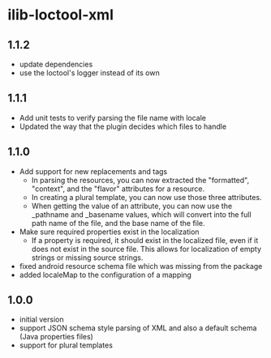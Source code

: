 # ilib-loctool-xml

## 1.1.2

- update dependencies
- use the loctool's logger instead of its own

## 1.1.1

- Add unit tests to verify parsing the file name with locale
- Updated the way that the plugin decides which files to handle

## 1.1.0

- Add support for new replacements and tags
  - In parsing the resources, you can now extracted the
    "formatted", "context", and the "flavor" attributes for a resource.
  - In creating a plural template, you can now use those three
    attributes.
  - When getting the value of an attribute, you can now use the
    \_pathname and \_basename values, which will convert into the full
    path name of the file, and the base name of the file.
- Make sure required properties exist in the localization
  - If a property is required, it should exist in the localized
    file, even if it does not exist in the source file. This
    allows for localization of empty strings or missing source
    strings.
- fixed android resource schema file which was missing from the package
- added localeMap to the configuration of a mapping

## 1.0.0

- initial version
- support JSON schema style parsing of XML and also a default schema
  (Java properties files)
- support for plural templates
